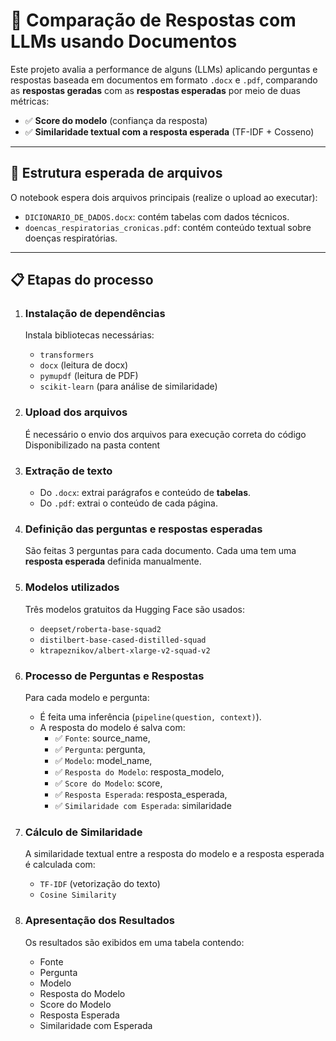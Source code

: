 # 🤖 Comparação de Respostas com LLMs usando Documentos

Este projeto avalia a performance de alguns (LLMs) aplicando perguntas e respostas baseada em documentos em formato `.docx` e `.pdf`, comparando as **respostas geradas** com as **respostas esperadas** por meio de duas métricas:

- ✅ **Score do modelo** (confiança da resposta)
- ✅ **Similaridade textual com a resposta esperada** (TF-IDF + Cosseno)

---

## 📁 Estrutura esperada de arquivos

O notebook espera dois arquivos principais (realize o upload ao executar):

- `DICIONARIO_DE_DADOS.docx`: contém tabelas com dados técnicos.
- `doencas_respiratorias_cronicas.pdf`: contém conteúdo textual sobre doenças respiratórias.

---

## 📋 Etapas do processo

1. ### **Instalação de dependências**
   Instala bibliotecas necessárias:
   - `transformers`
   - `docx` (leitura de docx)
   - `pymupdf` (leitura de PDF)
   - `scikit-learn` (para análise de similaridade)

2. ### **Upload dos arquivos**
   É necessário o envio dos arquivos para execução correta do código
   Disponibilizado na pasta content

3. ### **Extração de texto**
   - Do `.docx`: extrai parágrafos e conteúdo de **tabelas**.
   - Do `.pdf`: extrai o conteúdo de cada página.

4. ### **Definição das perguntas e respostas esperadas**
   São feitas 3 perguntas para cada documento. Cada uma tem uma **resposta esperada** definida manualmente.

5. ### **Modelos utilizados**
   Três modelos gratuitos da Hugging Face são usados:
   - `deepset/roberta-base-squad2`
   - `distilbert-base-cased-distilled-squad`
   - `ktrapeznikov/albert-xlarge-v2-squad-v2`

6. ### **Processo de Perguntas e Respostas**
   Para cada modelo e pergunta:
   - É feita uma inferência (`pipeline(question, context)`).
   - A resposta do modelo é salva com:
      - ✅ `Fonte`: source_name,
      - ✅ `Pergunta`: pergunta,
      - ✅ `Modelo`: model_name,
      - ✅ `Resposta do Modelo`: resposta_modelo,
      - ✅ `Score do Modelo`: score,
      - ✅ `Resposta Esperada`: resposta_esperada,
      - ✅ `Similaridade com Esperada`: similaridade


7. ### **Cálculo de Similaridade**
   A similaridade textual entre a resposta do modelo e a resposta esperada é calculada com:
   - `TF-IDF` (vetorização do texto)
   - `Cosine Similarity`

8. ### **Apresentação dos Resultados**
   Os resultados são exibidos em uma tabela contendo:
      - Fonte	
      - Pergunta	
      - Modelo	
      - Resposta do Modelo	
      - Score do Modelo	
      - Resposta Esperada	
      - Similaridade com Esperada